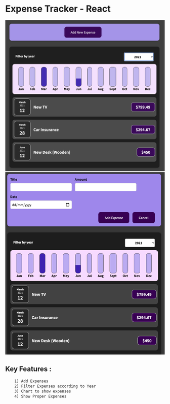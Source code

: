 # Expense Tracker - React

<img src="./screenshot/init.png">
<img src="./screenshot/expense_tracker.png">

## Key Features :  
        1) Add Expenses
        2) Filter Expenses according to Year
        3) Chart to show expenses
        4) Show Proper Expenses 